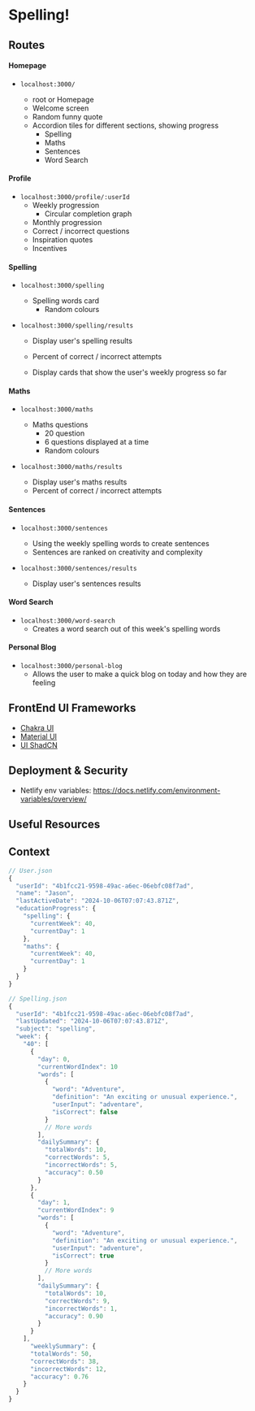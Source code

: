 # Spelling!

## Routes

#### Homepage

- `localhost:3000/`

  - root or Homepage
  - Welcome screen
  - Random funny quote
  - Accordion tiles for different sections, showing progress
    - Spelling
    - Maths
    - Sentences
    - Word Search

#### Profile

- `localhost:3000/profile/:userId`
  - Weekly progression
    - Circular completion graph
  - Monthly progression
  - Correct / incorrect questions
  - Inspiration quotes
  - Incentives

#### Spelling

- `localhost:3000/spelling`

  - Spelling words card
    - Random colours

- `localhost:3000/spelling/results`

  - Display user's spelling results
  - Percent of correct / incorrect attempts

  - Display cards that show the user's weekly progress so far

#### Maths

- `localhost:3000/maths`

  - Maths questions
    - 20 question
    - 6 questions displayed at a time
    - Random colours

- `localhost:3000/maths/results`

  - Display user's maths results
  - Percent of correct / incorrect attempts

#### Sentences

- `localhost:3000/sentences`

  - Using the weekly spelling words to create sentences
  - Sentences are ranked on creativity and complexity

- `localhost:3000/sentences/results`

  - Display user's sentences results

#### Word Search

- `localhost:3000/word-search`
  - Creates a word search out of this week's spelling words

#### Personal Blog

- `localhost:3000/personal-blog`
  - Allows the user to make a quick blog on today and how they are feeling

## FrontEnd UI Frameworks

- [Chakra UI](https://v2.chakra-ui.com/)
- [Material UI](https://mui.com/)
- [UI ShadCN](https://ui.shadcn.com/)

## Deployment & Security

- Netlify env variables: https://docs.netlify.com/environment-variables/overview/

## Useful Resources

## Context

```js
// User.json
{
  "userId": "4b1fcc21-9598-49ac-a6ec-06ebfc08f7ad",
  "name": "Jason",
  "lastActiveDate": "2024-10-06T07:07:43.871Z",
  "educationProgress": {
    "spelling": {
      "currentWeek": 40,
      "currentDay": 1
    },
    "maths": {
      "currentWeek": 40,
      "currentDay": 1
    }
  }
}
```

```js
// Spelling.json
{
  "userId": "4b1fcc21-9598-49ac-a6ec-06ebfc08f7ad",
  "lastUpdated": "2024-10-06T07:07:43.871Z",
  "subject": "spelling",
  "week": {
    "40": [
      {
        "day": 0,
        "currentWordIndex": 10
        "words": [
          {
            "word": "Adventure",
            "definition": "An exciting or unusual experience.",
            "userInput": "adventare",
            "isCorrect": false
          }
          // More words
        ],
        "dailySummary": {
          "totalWords": 10,
          "correctWords": 5,
          "incorrectWords": 5,
          "accuracy": 0.50
        }
      },
      {
        "day": 1,
        "currentWordIndex": 9
        "words": [
          {
            "word": "Adventure",
            "definition": "An exciting or unusual experience.",
            "userInput": "adventure",
            "isCorrect": true
          }
          // More words
        ],
        "dailySummary": {
          "totalWords": 10,
          "correctWords": 9,
          "incorrectWords": 1,
          "accuracy": 0.90
        }
      }
    ],
      "weeklySummary": {
      "totalWords": 50,
      "correctWords": 38,
      "incorrectWords": 12,
      "accuracy": 0.76
    }
  }
}
```
